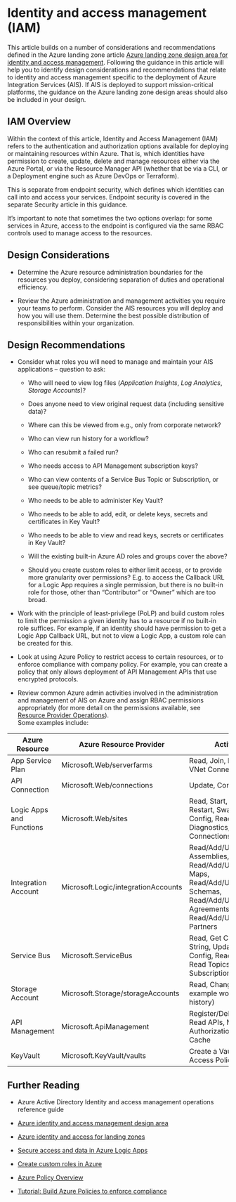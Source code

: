 # Identity and access management (IAM)

This article builds on a number of considerations and recommendations
defined in the Azure landing zone article [<u>Azure landing zone design
area for identity and access
management</u>](https://docs.microsoft.com/en-us/azure/cloud-adoption-framework/ready/landing-zone/design-area/identity-access).
Following the guidance in this article will help you to identify design
considerations and recommendations that relate to identity and access
management specific to the deployment of Azure Integration Services
(AIS). If AIS is deployed to support mission-critical platforms, the
guidance on the Azure landing zone design areas should also be included
in your design.

## IAM Overview

Within the context of this article, Identity and Access Management (IAM)
refers to the authentication and authorization options available for
deploying or maintaining resources within Azure. That is, which
identities have permission to create, update, delete and manage
resources either via the Azure Portal, or via the Resource Manager API
(whether that be via a CLI, or a Deployment engine such as Azure DevOps
or Terraform).

This is separate from endpoint security, which defines which identities
can call into and access your services. Endpoint security is covered in
the separate Security article in this guidance.

It’s important to note that sometimes the two options overlap: for some
services in Azure, access to the endpoint is configured via the same
RBAC controls used to manage access to the resources.

## Design Considerations

- Determine the Azure resource administration boundaries for the
  resources you deploy, considering separation of duties and operational
  efficiency.

- Review the Azure administration and management activities you require
  your teams to perform. Consider the AIS resources you will deploy and
  how you will use them. Determine the best possible distribution of
  responsibilities within your organization.

## Design Recommendations

- Consider what roles you will need to manage and maintain your AIS
  applications – question to ask:

  - Who will need to view log files (*Application Insights*, *Log
    Analytics*, *Storage Accounts*)?

  - Does anyone need to view original request data (including sensitive
    data)?

  - Where can this be viewed from e.g., only from corporate network?

  - Who can view run history for a workflow?

  - Who can resubmit a failed run?

  - Who needs access to API Management subscription keys?

  - Who can view contents of a Service Bus Topic or Subscription, or see
    queue/topic metrics?

  - Who needs to be able to administer Key Vault?

  - Who needs to be able to add, edit, or delete keys, secrets and
    certificates in Key Vault?

  - Who needs to be able to view and read keys, secrets or certificates
    in Key Vault?

  - Will the existing built-in Azure AD roles and groups cover the
    above?

  - Should you create custom roles to either limit access, or to provide
    more granularity over permissions? E.g. to access the Callback URL
    for a Logic App requires a single permission, but there is no
    built-in role for those, other than “Contributor” or “Owner” which
    are too broad.

- Work with the principle of least-privilege (PoLP) and build custom
  roles to limit the permission a given identity has to a resource if no
  built-in role suffices. For example, if an identity should have
  permission to get a Logic App Callback URL, but not to view a Logic
  App, a custom role can be created for this.

- Look at using Azure Policy to restrict access to certain resources, or
  to enforce compliance with company policy. For example, you can create
  a policy that only allows deployment of API Management APIs that use
  encrypted protocols.

- Review common Azure admin activities involved in the administration
  and management of AIS on Azure and assign RBAC permissions
  appropriately (for more detail on the permissions available, see
  [Resource Provider
  Operations](https://docs.microsoft.com/en-us/azure/role-based-access-control/resource-provider-operations)).  
  Some examples include:

<table>
<colgroup>
<col style="width: 18%" />
<col style="width: 32%" />
<col style="width: 49%" />
</colgroup>
<thead>
<tr class="header">
<th>Azure Resource</th>
<th>Azure Resource Provider</th>
<th>Activities</th>
</tr>
</thead>
<tbody>
<tr class="odd">
<td>App Service Plan</td>
<td>Microsoft.Web/serverfarms</td>
<td>Read, Join, Restart, Get VNet Connections</td>
</tr>
<tr class="even">
<td>API Connection</td>
<td>Microsoft.Web/connections</td>
<td>Update, Confirm</td>
</tr>
<tr class="odd">
<td>Logic Apps and<br />
Functions</td>
<td>Microsoft.Web/sites</td>
<td>Read, Start, Stop, Restart, Swap, Update Config, Read Diagnostics,
Get VNet Connections</td>
</tr>
<tr class="even">
<td>Integration Account</td>
<td>Microsoft.Logic/integrationAccounts</td>
<td>Read/Add/Update/Delete Assemblies, Read/Add/Update/Delete Maps,
Read/Add/Update/Delete Schemas, Read/Add/Update/Delete Agreements,
Read/Add/Update/Delete Partners</td>
</tr>
<tr class="odd">
<td>Service Bus</td>
<td>Microsoft.ServiceBus</td>
<td>Read, Get Connection String, Update DR Config, Read Queues, Read
Topics, Read Subscriptions</td>
</tr>
<tr class="even">
<td>Storage Account</td>
<td>Microsoft.Storage/storageAccounts</td>
<td>Read, Change (for example workflow run history)</td>
</tr>
<tr class="odd">
<td>API Management</td>
<td>Microsoft.ApiManagement</td>
<td>Register/Delete a User, Read APIs, Manage Authorizations, Manage
Cache</td>
</tr>
<tr class="even">
<td>KeyVault</td>
<td>Microsoft.KeyVault/vaults</td>
<td>Create a Vault, Edit Access Policies</td>
</tr>
</tbody>
</table>

## Further Reading

- Azure Active Directory Identity and access management operations
  reference guide

- [Azure identity and access management design
  area](https://learn.microsoft.com/en-us/azure/cloud-adoption-framework/ready/landing-zone/design-area/identity-access)

- [Azure identity and access for landing
  zones](https://learn.microsoft.com/en-us/azure/cloud-adoption-framework/ready/landing-zone/design-area/identity-access-landing-zones?source=recommendations)

- [Secure access and data in Azure Logic
  Apps](https://learn.microsoft.com/en-us/azure/logic-apps/logic-apps-securing-a-logic-app?tabs=azure-portal)

- [Create custom roles in
  Azure](https://learn.microsoft.com/en-us/azure/role-based-access-control/custom-roles)

- [Azure Policy
  Overview](https://learn.microsoft.com/en-us/azure/governance/policy/overview)

- [Tutorial: Build Azure Policies to enforce
  compliance](https://learn.microsoft.com/en-us/azure/governance/policy/tutorials/create-and-manage)